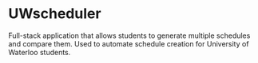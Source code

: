 # UWscheduler
Full-stack application that allows students to generate multiple schedules and compare them. Used to automate schedule creation for University of Waterloo students.
